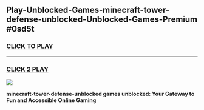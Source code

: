 
## Play-Unblocked-Games-minecraft-tower-defense-unblocked-Unblocked-Games-Premium #0sd5t
<h3>
<a href="https://premium.freeplayer.one?title=minecraft-tower-defense-unblocked&ref=12M">CLICK TO PLAY</a></h3>
<hr>

<h3>
<a href="https://premium.freeplayer.one?title=minecraft-tower-defense-unblocked&ref=12M">CLICK 2 PLAY</a>
  
</h3>

<a href="https://premium.freeplayer.one?title=minecraft-tower-defense-unblocked&ref=12M"><img src="https://clearcache.store/games.png"></a>


**minecraft-tower-defense-unblocked games unblocked: Your Gateway to Fun and Accessible Online Gaming**
